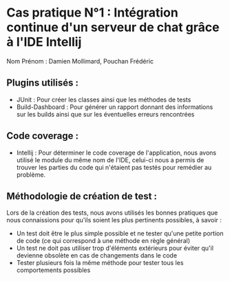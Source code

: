 # Cas pratique N°1 : Intégration continue d'un serveur de chat grâce à l'IDE Intellij

Nom Prénom : Damien Mollimard, Pouchan Frédéric

## Plugins utilisés :

- JUnit : Pour créer les classes ainsi que les méthodes de tests
- Build-Dashboard : Pour générer un rapport donnant des informations sur les builds ainsi que sur les éventuelles erreurs rencontrées 

## Code coverage :

- Intellij : Pour déterminer le code coverage de l'application, nous avons utilisé le module du même nom de l'IDE, celui-ci nous a permis de trouver 
les parties du code qui n'étaient pas testés pour remédier au problème.

## Méthodologie de création de test :

  Lors de la création des tests, nous avons utilisés les bonnes pratiques que nous connaissions pour qu'ils soient les plus pertinents possibles, 
  à savoir : 

  - Un test doit être le plus simple possible et ne tester qu'une petite portion de code (ce qui correspond à une méthode en règle général)
  - Un test ne doit pas utiliser trop d'éléments extérieurs pour éviter qu'il devienne obsolète en cas de changements dans le code
  - Tester plusieurs fois la même méthode pour tester tous les comportements possibles 